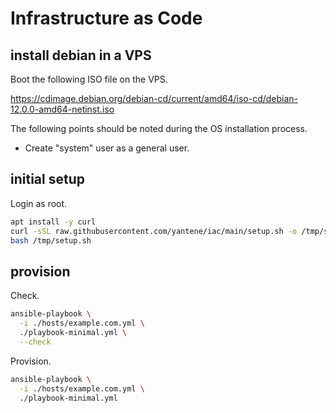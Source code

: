 # Infrastructure as Code

## install debian in a VPS

Boot the following ISO file on the VPS.

https://cdimage.debian.org/debian-cd/current/amd64/iso-cd/debian-12.0.0-amd64-netinst.iso

The following points should be noted during the OS installation process.

- Create "system" user as a general user.

## initial setup

Login as root.

```bash
apt install -y curl
curl -sSL raw.githubusercontent.com/yantene/iac/main/setup.sh -o /tmp/setup.sh
bash /tmp/setup.sh
```

## provision

Check.

```bash
ansible-playbook \
  -i ./hosts/example.com.yml \
  ./playbook-minimal.yml \
  --check
```

Provision.

```bash
ansible-playbook \
  -i ./hosts/example.com.yml \
  ./playbook-minimal.yml
```

